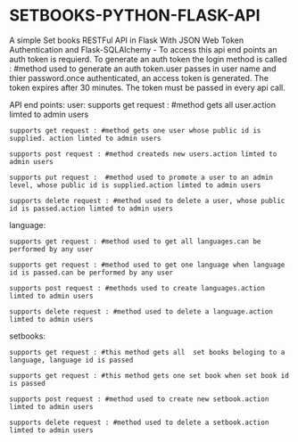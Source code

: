 # SETBOOKS-PYTHON-FLASK-API
A simple Set books RESTFul API in Flask With JSON Web Token Authentication and Flask-SQLAlchemy -
To access this api end points an auth token is requierd.
To generate an auth token the login method is called : #method used to generate an auth token.user passes in user name and thier password.once authenticated, an access token is generated. The token expires after 30 minutes. The token must be passed in every api call.

API end points:
user:
    supports get request : #method gets all user.action limted to admin users

    supports get request : #method gets one user whose public id is supplied. action limted to admin users

    supports post request : #method createds new users.action limted to admin users

    supports put request :  #method used to promote a user to an admin level, whose public id is supplied.action limted to admin users

    supports delete request : #method used to delete a user, whose public id is passed.action limted to admin users


 language:

    supports get request : #method used to get all languages.can be performed by any user

    supports get request : #method used to get one language when language id is passed.can be performed by any user

    supports post request : #methods used to create languages.action limted to admin users

    supports delete request : #method used to delete a language.action limted to admin users

setbooks:
 
    supports get request : #this method gets all  set books beloging to a language, language id is passed

    supports get request : #this method gets one set book when set book id is passed

    supports post request : #method used to create new setbook.action limted to admin users

    supports delete request : #method used to delete a setbook.action limted to admin users






